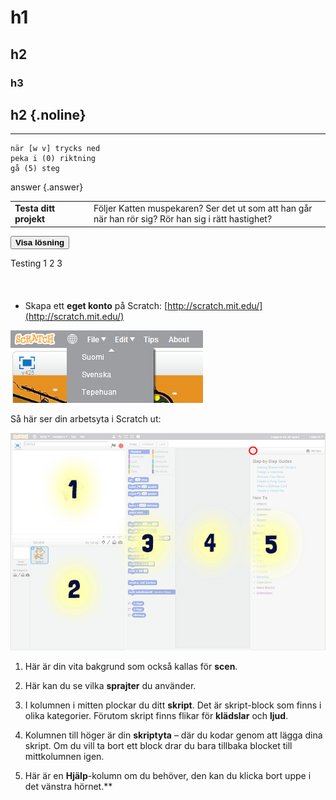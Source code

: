 # h1

## h2

### h3

## h2 {.noline}

---
```blocks
när [w v] trycks ned
peka i (0) riktning
gå (5) steg
```

answer {.answer}

<table class="noheader">
<tbody>
<tr>
<td style="width: 25%; vertical-align: middle;"><strong>Testa ditt projekt</strong></td>
<td>Följer Katten muspekaren? Ser det ut som att han går när han rör sig? Rör han sig i rätt hastighet?</td>
</tr>
</tbody>
</table>

<div class="solutiontoggle">
			<button class="icon arrow expand sibling minus">
				<span></span>
				<strong>Visa lösning</strong>
			</button>
			<div style="height: 54px;">
				<p>Testing 1 2 3</p>
			</div>
		</div>


* Skapa ett **eget konto** på Scratch: [http://scratch.mit.edu/](http://scratch.mit.edu/)

![image alt text](image_0.png)


Så här ser din arbetsyta i Scratch ut:

![image alt text](image_1.png)

1. Här är din vita bakgrund som också kallas för **scen**.

2. Här kan du se vilka **sprajter** du använder.

3. I kolumnen i mitten plockar du ditt **skript**. Det är skript-block som finns i olika kategorier. Förutom skript finns flikar för **klädslar** och **ljud**.

4. Kolumnen till höger är din **skriptyta** – där du kodar genom att lägga dina skript.
Om du vill ta bort ett block drar du bara tillbaka blocket till mittkolumnen igen.

5. Här är en **Hjälp**-kolumn om du behöver, den kan du klicka bort uppe i det vänstra hörnet.**


